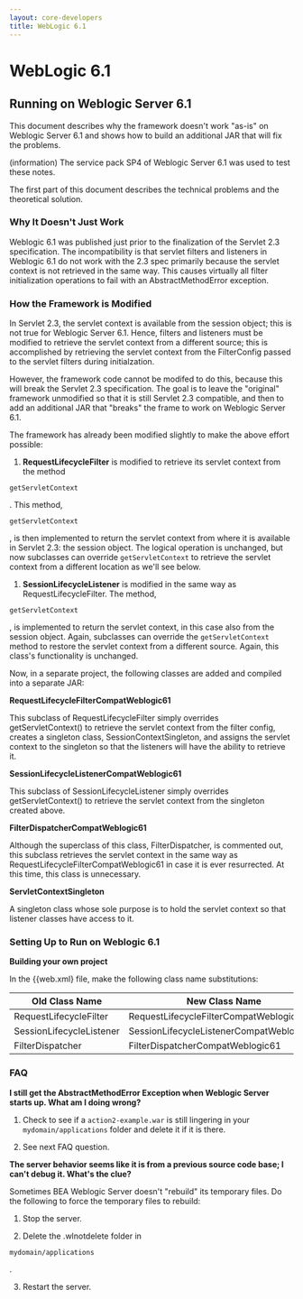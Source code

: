 ```yaml
---
layout: core-developers
title: WebLogic 6.1
---
```


# WebLogic 6.1

## Running on Weblogic Server 6\.1

This document describes why the framework doesn't work "as\-is" on Weblogic Server 6\.1 and shows how to build an additional JAR that will fix the problems\.

(information) The service pack SP4 of Weblogic Server 6\.1 was used to test these notes\.

The first part of this document describes the technical problems and the theoretical solution\.

### Why It Doesn't Just Work

Weblogic 6\.1 was published just prior to the finalization of the Servlet 2\.3 specification\. The incompatibility is that servlet filters and listeners in Weblogic 6\.1 do not work with the 2\.3 spec primarily because the servlet context is not retrieved in the same way\.  This causes virtually all filter initialization operations to fail with an AbstractMethodError exception\.

### How the Framework is Modified

In Servlet 2\.3, the servlet context is available from the session object; this is not true for Weblogic Server 6\.1\. Hence, filters and listeners must be modified to retrieve the servlet context from a different source; this is accomplished by retrieving the servlet context from the FilterConfig passed to the servlet filters during initialzation\.

However, the framework code cannot be modifed to do this, because this will break the Servlet 2\.3 specification\.  The goal is to leave the "original" framework unmodified so that it is still Servlet 2\.3 compatible, and then to add an additional JAR that "breaks" the frame to work on Weblogic Server 6\.1\.

The framework has already been modified slightly to make the above effort possible:

1. **RequestLifecycleFilter** is modified to retrieve its servlet context from the method 

~~~~~~~
getServletContext
~~~~~~~
. This method, 

~~~~~~~
getServletContext
~~~~~~~
, is then implemented to return the servlet context from where it is available in Servlet 2.3: the session object. The logical operation is unchanged, but now subclasses can override `getServletContext` to retrieve the servlet context from a different location as we'll see below.

1. **SessionLifecycleListener** is modified in the same way as RequestLifecycleFilter. The method, 

~~~~~~~
getServletContext
~~~~~~~
, is implemented to return the servlet context, in this case also from the session object. Again, subclasses can override the `getServletContext` method to restore the servlet context from a different source. Again, this class's functionality is unchanged.

Now, in a separate project, the following classes are added and compiled into a separate JAR:

__RequestLifecycleFilterCompatWeblogic61__

This subclass of RequestLifecycleFilter simply overrides getServletContext() to retrieve the servlet context from the filter config, creates a singleton class, SessionContextSingleton, and assigns the servlet context to the singleton so that the listeners will have the ability to retrieve it\.

__SessionLifecycleListenerCompatWeblogic61__

This subclass of SessionLifecycleListener simply overrides getServletContext() to retrieve the servlet context from the singleton created above\.

__FilterDispatcherCompatWeblogic61__

Although the superclass of this class, FilterDispatcher, is commented out, this subclass retrieves the servlet context in the same way as RequestLifecycleFilterCompatWeblogic61 in case it is ever resurrected\. At this time, this class is unnecessary\.

__ServletContextSingleton__

A singleton class whose sole purpose is to hold the servlet context so that listener classes have access to it\.

### Setting Up to Run on Weblogic 6\.1

__Building your own project__

In the \{\{web\.xml\} file, make the following class name substitutions:

| Old Class Name | New Class Name |
|----------------|----------------|
| RequestLifecycleFilter | RequestLifecycleFilterCompatWeblogic61 |
| SessionLifecycleListener | SessionLifecycleListenerCompatWeblogic61 |
| FilterDispatcher | FilterDispatcherCompatWeblogic61 |

### FAQ

__I still get the AbstractMethodError Exception when Weblogic Server starts up\.  What am I doing wrong?__

1. Check to see if a `action2-example.war` is still lingering in your `mydomain/applications` folder and delete it if it is there.

2. See next FAQ question.

__The server behavior seems like it is from a previous source code base; I can't debug it\.  What's the clue?__

Sometimes BEA Weblogic Server doesn't "rebuild" its temporary files\.  Do the following to force the temporary files to rebuild:

1. Stop the server.

2. Delete the .wlnotdelete folder in 

~~~~~~~
mydomain/applications
~~~~~~~
.

3. Restart the server.
